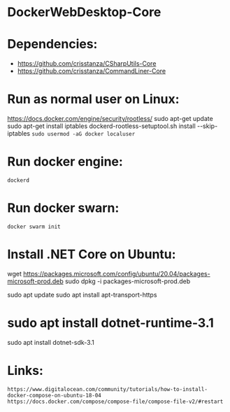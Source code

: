 DockerWebDesktop-Core
=====================


# Dependencies:

 - https://github.com/crisstanza/CSharpUtils-Core
 - https://github.com/crisstanza/CommandLiner-Core



# Run as normal user on Linux:

https://docs.docker.com/engine/security/rootless/
sudo apt-get update
sudo apt-get install iptables
dockerd-rootless-setuptool.sh install --skip-iptables
`sudo usermod -aG docker localuser`


# Run docker engine:

`dockerd`


# Run docker swarn:

`docker swarm init`



# Install .NET Core on Ubuntu:

wget https://packages.microsoft.com/config/ubuntu/20.04/packages-microsoft-prod.deb
sudo dpkg -i packages-microsoft-prod.deb

sudo apt update
sudo apt install apt-transport-https
# sudo apt install dotnet-runtime-3.1
sudo apt install dotnet-sdk-3.1


# Links:

	https://www.digitalocean.com/community/tutorials/how-to-install-docker-compose-on-ubuntu-18-04
	https://docs.docker.com/compose/compose-file/compose-file-v2/#restart
